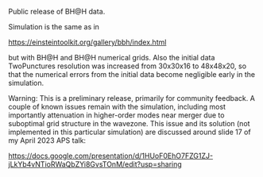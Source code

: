 Public release of BH@H data.

Simulation is the same as in

https://einsteintoolkit.org/gallery/bbh/index.html

but with BH@H and BH@H numerical grids. Also the initial data TwoPunctures resolution was increased
from 30x30x16 to 48x48x20, so that the numerical errors from the initial data become negligible
early in the simulation.

Warning: This is a preliminary release, primarily for community feedback. A couple of known issues
remain with the simulation, including most importantly attenuation in higher-order modes near merger
due to suboptimal grid structure in the wavezone. This issue and its solution (not implemented in
this particular simulation) are discussed around slide 17 of my April 2023 APS talk:

https://docs.google.com/presentation/d/1HUoF0EhO7FZG1ZJ-jLkYb4vNTioRWaQbZYi8GvsTOnM/edit?usp=sharing